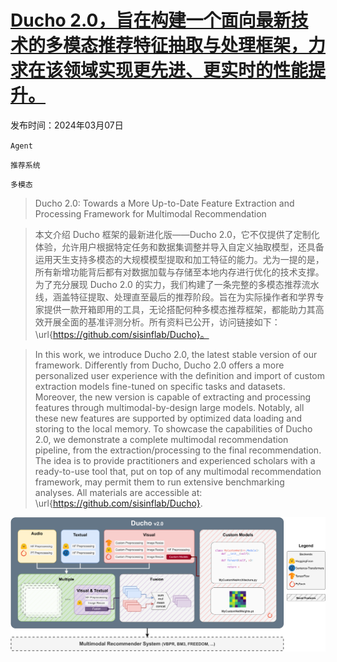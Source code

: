 # [Ducho 2.0，旨在构建一个面向最新技术的多模态推荐特征抽取与处理框架，力求在该领域实现更先进、更实时的性能提升。](https://arxiv.org/abs/2403.04503)

发布时间：2024年03月07日

`Agent`

`推荐系统`

`多模态`

> Ducho 2.0: Towards a More Up-to-Date Feature Extraction and Processing Framework for Multimodal Recommendation

> 本文介绍 Ducho 框架的最新进化版——Ducho 2.0，它不仅提供了定制化体验，允许用户根据特定任务和数据集调整并导入自定义抽取模型，还具备运用天生支持多模态的大规模模型提取和加工特征的能力。尤为一提的是，所有新增功能背后都有对数据加载与存储至本地内存进行优化的技术支撑。为了充分展现 Ducho 2.0 的实力，我们构建了一条完整的多模态推荐流水线，涵盖特征提取、处理直至最后的推荐阶段。旨在为实际操作者和学界专家提供一款开箱即用的工具，无论搭配何种多模态推荐框架，都能助力其高效开展全面的基准评测分析。所有资料已公开，访问链接如下：\url{https://github.com/sisinflab/Ducho}。

> In this work, we introduce Ducho 2.0, the latest stable version of our framework. Differently from Ducho, Ducho 2.0 offers a more personalized user experience with the definition and import of custom extraction models fine-tuned on specific tasks and datasets. Moreover, the new version is capable of extracting and processing features through multimodal-by-design large models. Notably, all these new features are supported by optimized data loading and storing to the local memory. To showcase the capabilities of Ducho 2.0, we demonstrate a complete multimodal recommendation pipeline, from the extraction/processing to the final recommendation. The idea is to provide practitioners and experienced scholars with a ready-to-use tool that, put on top of any multimodal recommendation framework, may permit them to run extensive benchmarking analyses. All materials are accessible at: \url{https://github.com/sisinflab/Ducho}.

![Ducho 2.0，旨在构建一个面向最新技术的多模态推荐特征抽取与处理框架，力求在该领域实现更先进、更实时的性能提升。](../../../paper_images/2403.04503/x1.png)